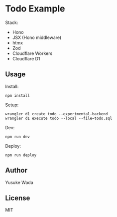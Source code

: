 # Todo Example

Stack:

* Hono
* JSX (Hono middleware)
* htmx
* Zod
* Cloudflare Workers
* Cloudflare D1

## Usage

Install:

```
npm install
```

Setup:

```
wrangler d1 create todo --experimental-backend
wrangler d1 execute todo --local --file=todo.sql
```

Dev:

```
npm run dev
```

Deploy:

```
npm run deploy
```

## Author

Yusuke Wada

## License

MIT